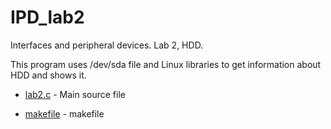 # IPD_lab2

Interfaces and peripheral devices. Lab 2, HDD.

This program uses /dev/sda file and Linux libraries to get information about HDD and shows it.

- [lab2.c](lab2.c) - Main source file

- [makefile](makefile) - makefile
